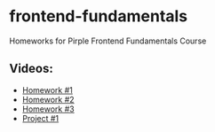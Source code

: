 # frontend-fundamentals
Homeworks for Pirple Frontend Fundamentals Course

## Videos:
* [Homework #1](https://youtu.be/DWwOClwSjUA)<br>
* [Homework #2](https://youtu.be/162p-QRpesE)<br>
* [Homework #3](https://youtu.be/FDB-140hvhE)<br>
* [Project #1](https://youtu.be/oa0qeKp4bGM)<br>
